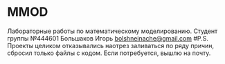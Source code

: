 # MMOD
Лабораторные работы по математическому моделированию.
Студент группы №444601 Большаков Игорь
bolshneinache@gmail.com
#P.S.
Проекты целиком отказывались наотрез заливаться по ряду причин, сбросил только файлы с кодом. Если потребуется, вышлю на почту.
